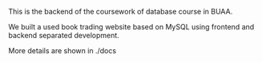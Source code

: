 This is the backend of the coursework of database course in BUAA. 

We built a used book trading website based on MySQL using frontend and backend separated development.

More details are shown in ./docs 
